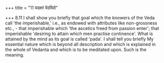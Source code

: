 +++
title = "11 यदक्षरं वेदविदो"

+++
8.11 I shall show you briefly that goal which the knowers of the Veda
call 'the imperishable,' i.e., as endowed with attributes like
non-grossness etc., - that imperishable which 'the ascetics freed from
passion enter'; that imperishable 'desiring to attain which men practise
continence'. What is attained by the mind as its goal is called 'pada'.
I shall tell you briefly My essential nature which is beyond all
description and which is explained in the whole of Vedanta and which is
to be meditated upon. Such is the meaning.
